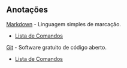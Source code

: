 ## **Anotações**

[Markdown](https://www.markdownguide.org) - Linguagem simples de marcação.
 - [Lista de Comandos](https://www.markdownguide.org/basic-syntax/) 

[Git](https://git-scm.com) - Software gratuito de código aberto. 
 - [Lista de Comandos](https://git-scm.com/docs) 

 